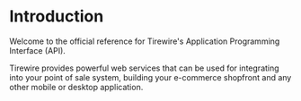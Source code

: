 # Introduction
Welcome to the official reference for Tirewire's Application Programming Interface (API).

Tirewire provides powerful web services that can be used for integrating into your point of sale system, building your e-commerce shopfront and any other mobile or desktop application.
